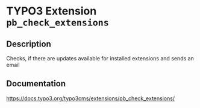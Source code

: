 # TYPO3 Extension ``pb_check_extensions`` 

## Description

Checks, if there are updates available for installed extensions and sends an email

## Documentation

https://docs.typo3.org/typo3cms/extensions/pb_check_extensions/